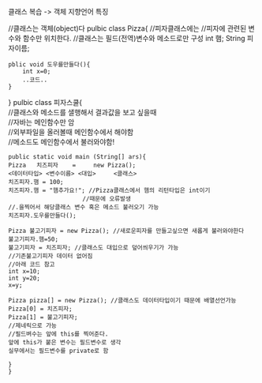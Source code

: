 클래스 복습
-> 객체 지향언어 특징

//클래스는 객체(object)다
pulbic class Pizza{
//피자클래스에는 
//피자에 관련된 변수와 함수만 위치한다.
//클래스는 필드(전역)변수와 메소드로만 구성
    int 햄;
    String 피자이름;
    
    pblic void 도우를만들다(){
        int x=0;
        ..코드..
    }

}
pulbic class 피자스쿨{  
//클래스와 메소드를 샐행해서 결과값을 보고 싶을때  
//자바는 메인함수만 암  
//외부파일을 올러볼때 메인함수에서 해야함  
//메소드도 메인함수에서 불러와야함!

    public static void main (String[] ars){
    Pizza   치즈피자    =     new Pizza();
    <데이터타입> <변수이름> <대입>     <클래스>
    치즈피자.햄 = 100;
    치즈피자.햄 = "햄추가요!"; //Pizza클래스에서 햄의 리턴타입은 int이기
                         //때문에 오류발생
    //.을찍어서 해당클래스 변수 혹은 메소드 불러오기 가능
    치즈피자.도우를만들다();

    Pizza 불고기피자 = new Pizza(); //새로운피자를 만들고싶으면 새롭게 불러와야한다
    불고기피자.햄=50;   
    불고기피자 = 치즈피자; //클래스도 대입으로 덮어씌우기가 가능
    //기존불고기피자 데이터 없어짐
    //아래 코드 참고
    int x=10;
    int y=20;
    x=y;

    Pizza pizza[] = new Pizza(); //클래스도 데이터타입이기 때문에 배열선언가능
    Pizza[0] = 치즈피자;
    Pizza[1] = 불고기피자;
    //제네릭으로 가능
    //필드벼수는 앞에 this를 찍어준다.
    앞에 this가 붙은 변수는 필드변수로 생각
    실무에서는 필드변수를 private로 함

    }
    }

